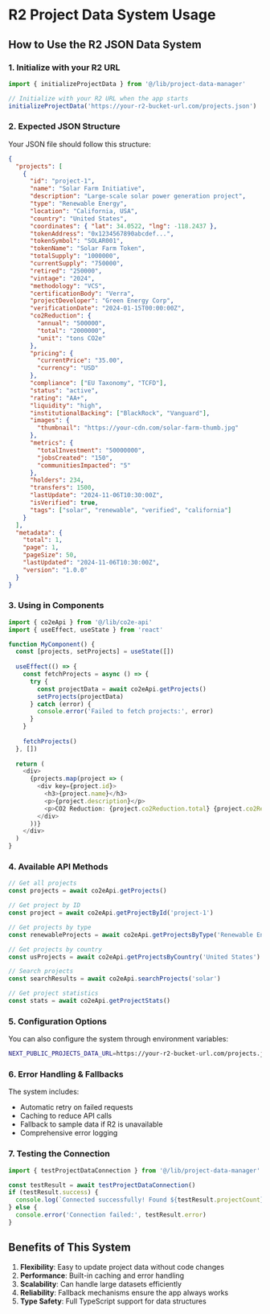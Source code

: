 # R2 Project Data System Usage

## How to Use the R2 JSON Data System

### 1. Initialize with your R2 URL

```typescript
import { initializeProjectData } from '@/lib/project-data-manager'

// Initialize with your R2 URL when the app starts
initializeProjectData('https://your-r2-bucket-url.com/projects.json')
```

### 2. Expected JSON Structure

Your JSON file should follow this structure:

```json
{
  "projects": [
    {
      "id": "project-1",
      "name": "Solar Farm Initiative",
      "description": "Large-scale solar power generation project",
      "type": "Renewable Energy",
      "location": "California, USA",
      "country": "United States",
      "coordinates": { "lat": 34.0522, "lng": -118.2437 },
      "tokenAddress": "0x1234567890abcdef...",
      "tokenSymbol": "SOLAR001",
      "tokenName": "Solar Farm Token",
      "totalSupply": "1000000",
      "currentSupply": "750000",
      "retired": "250000",
      "vintage": "2024",
      "methodology": "VCS",
      "certificationBody": "Verra",
      "projectDeveloper": "Green Energy Corp",
      "verificationDate": "2024-01-15T00:00:00Z",
      "co2Reduction": {
        "annual": "500000",
        "total": "2000000",
        "unit": "tons CO2e"
      },
      "pricing": {
        "currentPrice": "35.00",
        "currency": "USD"
      },
      "compliance": ["EU Taxonomy", "TCFD"],
      "status": "active",
      "rating": "AA+",
      "liquidity": "high",
      "institutionalBacking": ["BlackRock", "Vanguard"],
      "images": {
        "thumbnail": "https://your-cdn.com/solar-farm-thumb.jpg"
      },
      "metrics": {
        "totalInvestment": "50000000",
        "jobsCreated": "150",
        "communitiesImpacted": "5"
      },
      "holders": 234,
      "transfers": 1500,
      "lastUpdate": "2024-11-06T10:30:00Z",
      "isVerified": true,
      "tags": ["solar", "renewable", "verified", "california"]
    }
  ],
  "metadata": {
    "total": 1,
    "page": 1,
    "pageSize": 50,
    "lastUpdated": "2024-11-06T10:30:00Z",
    "version": "1.0.0"
  }
}
```

### 3. Using in Components

```typescript
import { co2eApi } from '@/lib/co2e-api'
import { useEffect, useState } from 'react'

function MyComponent() {
  const [projects, setProjects] = useState([])
  
  useEffect(() => {
    const fetchProjects = async () => {
      try {
        const projectData = await co2eApi.getProjects()
        setProjects(projectData)
      } catch (error) {
        console.error('Failed to fetch projects:', error)
      }
    }
    
    fetchProjects()
  }, [])
  
  return (
    <div>
      {projects.map(project => (
        <div key={project.id}>
          <h3>{project.name}</h3>
          <p>{project.description}</p>
          <p>CO2 Reduction: {project.co2Reduction.total} {project.co2Reduction.unit}</p>
        </div>
      ))}
    </div>
  )
}
```

### 4. Available API Methods

```typescript
// Get all projects
const projects = await co2eApi.getProjects()

// Get project by ID
const project = await co2eApi.getProjectById('project-1')

// Get projects by type
const renewableProjects = await co2eApi.getProjectsByType('Renewable Energy')

// Get projects by country
const usProjects = await co2eApi.getProjectsByCountry('United States')

// Search projects
const searchResults = await co2eApi.searchProjects('solar')

// Get project statistics
const stats = await co2eApi.getProjectStats()
```

### 5. Configuration Options

You can also configure the system through environment variables:

```bash
NEXT_PUBLIC_PROJECTS_DATA_URL=https://your-r2-bucket-url.com/projects.json
```

### 6. Error Handling & Fallbacks

The system includes:
- Automatic retry on failed requests
- Caching to reduce API calls
- Fallback to sample data if R2 is unavailable
- Comprehensive error logging

### 7. Testing the Connection

```typescript
import { testProjectDataConnection } from '@/lib/project-data-manager'

const testResult = await testProjectDataConnection()
if (testResult.success) {
  console.log(`Connected successfully! Found ${testResult.projectCount} projects`)
} else {
  console.error('Connection failed:', testResult.error)
}
```

## Benefits of This System

1. **Flexibility**: Easy to update project data without code changes
2. **Performance**: Built-in caching and error handling
3. **Scalability**: Can handle large datasets efficiently
4. **Reliability**: Fallback mechanisms ensure the app always works
5. **Type Safety**: Full TypeScript support for data structures
